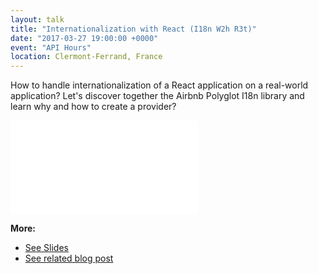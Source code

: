 ```yaml
---
layout: talk
title: "Internationalization with React (I18n W2h R3t)"
date: "2017-03-27 19:00:00 +0000"
event: "API Hours"
location: Clermont-Ferrand, France
---
```


How to handle internationalization of a React application on a real-world application? Let's discover together the Airbnb Polyglot I18n library and learn why and how to create a provider?

<div class='embed-container'>
    <iframe src="//www.slideshare.net/slideshow/embed_code/key/4gBhWBQl3P3kd5" frameborder="0" allowfullscreen></iframe>
</div>

**More:**

* [See Slides](https://fr.slideshare.net/jonathanpetitcolas/internationalizing-a-react-application-with-polyglot)
* [See related blog post](/2017/03/27/internationalizing-react-application-using-polyglot.html)
